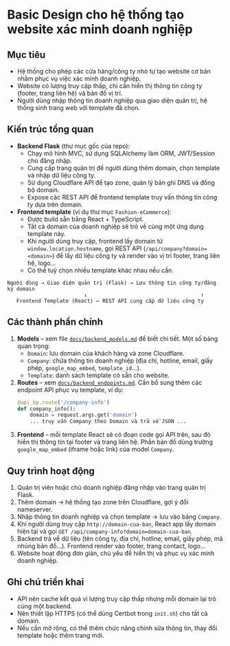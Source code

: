 # Basic Design cho hệ thống tạo website xác minh doanh nghiệp

## Mục tiêu
- Hệ thống cho phép các cửa hàng/công ty nhỏ tự tạo website cơ bản nhằm phục vụ việc xác minh doanh nghiệp.
- Website có lượng truy cập thấp, chỉ cần hiển thị thông tin công ty (footer, trang liên hệ) và bản đồ vị trí.
- Người dùng nhập thông tin doanh nghiệp qua giao diện quản trị, hệ thống sinh trang web với template đã chọn.

## Kiến trúc tổng quan
- **Backend Flask** (thư mục gốc của repo):
  - Chạy mô hình MVC, sử dụng SQLAlchemy làm ORM, JWT/Session cho đăng nhập.
  - Cung cấp trang quản trị để người dùng thêm domain, chọn template và nhập dữ liệu công ty.
  - Sử dụng Cloudflare API để tạo zone, quản lý bản ghi DNS và đồng bộ domain.
  - Expose các REST API để frontend template truy vấn thông tin công ty dựa trên domain.
- **Frontend template** (ví dụ thư mục `Fashion-eCommerce`):
  - Được build sẵn bằng React + TypeScript.
  - Tất cả domain của doanh nghiệp sẽ trỏ về cùng một ứng dụng template này.
  - Khi người dùng truy cập, frontend lấy domain từ `window.location.hostname`, gọi REST API (`/api/company?domain=<domain>`) để lấy dữ liệu công ty và render vào vị trí footer, trang liên hệ, logo…
  - Có thể tuỳ chọn nhiều template khác nhau nếu cần.

```
Người dùng → Giao diện quản trị (Flask) → Lưu thông tin công ty/đăng ký domain
                         ↓                                     ↑
   Frontend Template (React) ← REST API cung cấp dữ liệu công ty
```

## Các thành phần chính
1. **Models** – xem file [`docs/backend_models.md`](backend_models.md) để biết chi tiết. Một số bảng quan trọng:
   - `Domain`: lưu domain của khách hàng và zone Cloudflare.
   - `Company`: chứa thông tin doanh nghiệp (địa chỉ, hotline, email, giấy phép, `google_map_embed`, `template_id`...).
   - `Template`: danh sách template có sẵn cho website.
2. **Routes** – xem [`docs/backend_endpoints.md`](backend_endpoints.md). Cần bổ sung thêm các endpoint API phục vụ template, ví dụ:
   ```python
   @api_bp.route('/company-info')
   def company_info():
       domain = request.args.get('domain')
       ... truy vấn Company theo Domain và trả về JSON ...
   ```
3. **Frontend** – mỗi template React sẽ có đoạn code gọi API trên, sau đó hiển thị thông tin tại footer và trang liên hệ. Phần bản đồ dùng trường `google_map_embed` (iframe hoặc link) của model `Company`.

## Quy trình hoạt động
1. Quản trị viên hoặc chủ doanh nghiệp đăng nhập vào trang quản trị Flask.
2. Thêm domain → hệ thống tạo zone trên Cloudflare, gợi ý đổi nameserver.
3. Nhập thông tin doanh nghiệp và chọn template → lưu vào bảng `Company`.
4. Khi người dùng truy cập `http://domain-cua-ban`, React app lấy domain hiện tại và gọi `GET /api/company-info?domain=domain-cua-ban`.
5. Backend trả về dữ liệu (tên công ty, địa chỉ, hotline, email, giấy phép, mã nhúng bản đồ…). Frontend render vào footer, trang contact, logo…
6. Website hoạt động đơn giản, chủ yếu để hiển thị và phục vụ xác minh doanh nghiệp.

## Ghi chú triển khai
- API nên cache kết quả vì lượng truy cập thấp nhưng mỗi domain lại trỏ cùng một backend.
- Nên thiết lập HTTPS (có thể dùng Certbot trong `init.sh`) cho tất cả domain.
- Nếu cần mở rộng, có thể thêm chức năng chỉnh sửa thông tin, thay đổi template hoặc thêm trang mới.

